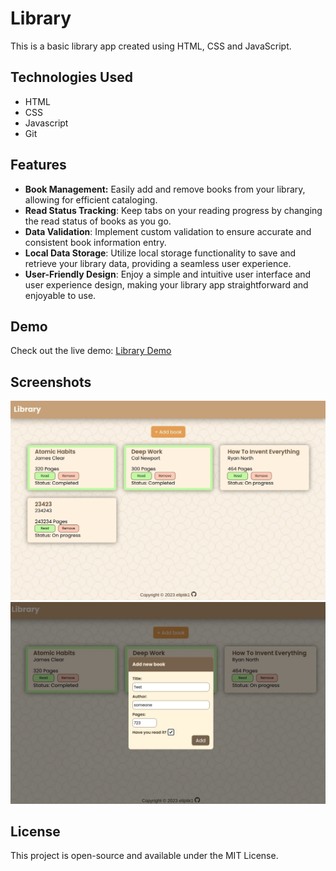 # Library

This is a basic library app created using HTML, CSS and JavaScript.

## Technologies Used

- HTML
- CSS
- Javascript
- Git

## Features

- **Book Management:** Easily add and remove books from your library, allowing for efficient cataloging.
- **Read Status Tracking**: Keep tabs on your reading progress by changing the read status of books as you go.
- **Data Validation**: Implement custom validation to ensure accurate and consistent book information entry.
- **Local Data Storage**: Utilize local storage functionality to save and retrieve your library data, providing a seamless user experience.
- **User-Friendly Design**: Enjoy a simple and intuitive user interface and user experience design, making your library app straightforward and enjoyable to use.

## Demo

Check out the live demo: [Library Demo](https://eliptik1.github.io/library/)

## Screenshots
![](./images/library1.jpg)
![](./images/library2.jpg)

## License

This project is open-source and available under the MIT License.
